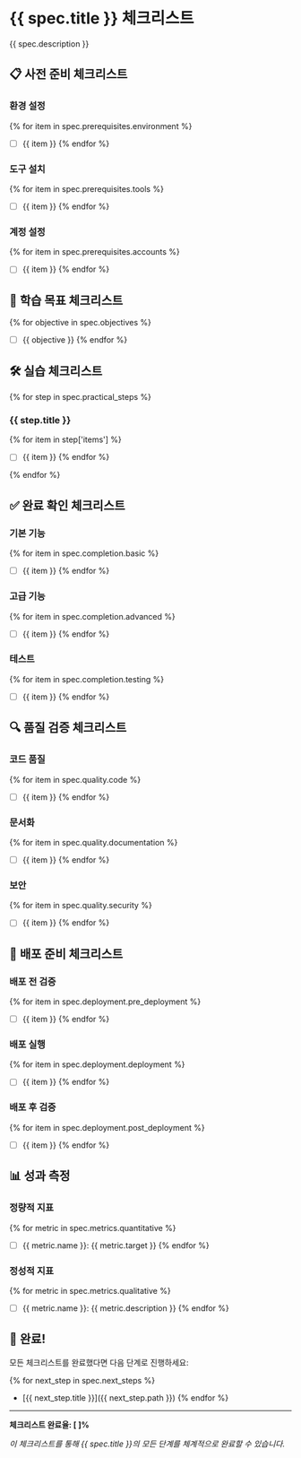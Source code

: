 # {{ spec.title }} 체크리스트

{{ spec.description }}

## 📋 사전 준비 체크리스트

### 환경 설정
{% for item in spec.prerequisites.environment %}
- [ ] {{ item }}
{% endfor %}

### 도구 설치
{% for item in spec.prerequisites.tools %}
- [ ] {{ item }}
{% endfor %}

### 계정 설정
{% for item in spec.prerequisites.accounts %}
- [ ] {{ item }}
{% endfor %}

## 🎯 학습 목표 체크리스트

{% for objective in spec.objectives %}
- [ ] {{ objective }}
{% endfor %}

## 🛠️ 실습 체크리스트

{% for step in spec.practical_steps %}
### {{ step.title }}

{% for item in step['items'] %}
- [ ] {{ item }}
{% endfor %}

{% endfor %}

## ✅ 완료 확인 체크리스트

### 기본 기능
{% for item in spec.completion.basic %}
- [ ] {{ item }}
{% endfor %}

### 고급 기능
{% for item in spec.completion.advanced %}
- [ ] {{ item }}
{% endfor %}

### 테스트
{% for item in spec.completion.testing %}
- [ ] {{ item }}
{% endfor %}

## 🔍 품질 검증 체크리스트

### 코드 품질
{% for item in spec.quality.code %}
- [ ] {{ item }}
{% endfor %}

### 문서화
{% for item in spec.quality.documentation %}
- [ ] {{ item }}
{% endfor %}

### 보안
{% for item in spec.quality.security %}
- [ ] {{ item }}
{% endfor %}

## 🚀 배포 준비 체크리스트

### 배포 전 검증
{% for item in spec.deployment.pre_deployment %}
- [ ] {{ item }}
{% endfor %}

### 배포 실행
{% for item in spec.deployment.deployment %}
- [ ] {{ item }}
{% endfor %}

### 배포 후 검증
{% for item in spec.deployment.post_deployment %}
- [ ] {{ item }}
{% endfor %}

## 📊 성과 측정

### 정량적 지표
{% for metric in spec.metrics.quantitative %}
- [ ] {{ metric.name }}: {{ metric.target }}
{% endfor %}

### 정성적 지표
{% for metric in spec.metrics.qualitative %}
- [ ] {{ metric.name }}: {{ metric.description }}
{% endfor %}

## 🎉 완료!

모든 체크리스트를 완료했다면 다음 단계로 진행하세요:

{% for next_step in spec.next_steps %}
- [{{ next_step.title }}]({{ next_step.path }})
{% endfor %}

---

**체크리스트 완료율: [ ]%**

*이 체크리스트를 통해 {{ spec.title }}의 모든 단계를 체계적으로 완료할 수 있습니다.*
